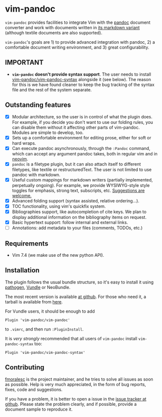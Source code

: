 # vim-pandoc

`vim-pandoc` provides facilities to integrate Vim with the [pandoc][] document
converter and work with documents written in [its markdown
variant](http://johnmacfarlane.net/pandoc/README.html#pandocs-markdown)
(although textile documents are also supported). 

`vim-pandoc`'s goals are 1) to provide advanced integration with pandoc, 2) a
comfortable document writing environment, and 3) great configurability.

[pandoc]: http://johnmacfarlane.net/pandoc/

## IMPORTANT

* **`vim-pandoc` doesn't provide syntax support**. The user needs to install
  [vim-pandoc/vim-pandoc-syntax][] alongside it (see below). The reason for
  this is we have found cleaner to keep the bug tracking of the syntax file and
  the rest of the system separate.

[vim-pandoc/vim-pandoc-syntax]: https://github.com/vim-pandoc/vim-pandoc-syntax

## Outstanding features 

* [x] Modular architecture, so the user is in control of what the plugin does.
  For example, if you decide you don't want to use our folding rules, you can
  disable them without it affecting other parts of vim-pandoc. Modules are
  simple to develop, too.
* [x] Sets up a comfortable environment for editing prose, either for soft or
  hard wraps.
* [x] Can execute pandoc asynchronously, through the `:Pandoc` command, which
  can accept any argument pandoc takes, both in regular vim and in
  [neovim](https://github.com/neovim/neovim).
* [x] `pandoc` is a filetype plugin, but it can also attach itself to
  different filetypes, like textile or restructuredText. The user is not
  limited to use pandoc with markdown.
* [x] Useful custom mappings for markdown writers (partially implemented,
  perpetually ongoing). For example, we provide WYSIWYG-style style toggles for
  emphasis, strong text, subscripts, etc. [Suggestions are
  welcome.](https://github.com/vim-pandoc/vim-pandoc/issues/2)
* [x] Advanced folding support (syntax assisted, relative ordering...).
* [x] TOC functionality, using vim's quickfix system.
* [x] Bibliographies support, like autocompletion of cite keys. We plan to
  display additional information on the bibliography items on request. 
* [x] Basic hypertext support: follow internal and external links.
* [ ] Annotations: add metadata to your files (comments, TODOs, etc.)

## Requirements

* Vim 7.4 (we make use of the new python API).

## Installation

The plugin follows the usual bundle structure, so it's easy to install it using
[pathogen](https://github.com/tpope/vim-pathogen),
[Vundle](https://github.com/gmarik/vundle) or NeoBundle.

The most recent version is available [at
github](https://github.com/vim-pandoc/vim-pandoc). For those who need it, a
tarball is available from
[here](https://github.com/vim-pandoc/vim-pandoc/archive/master.zip).

For Vundle users, it should be enough to add

    Plugin 'vim-pandoc/vim-pandoc'

to `.vimrc`, and then run `:PluginInstall`.

It is *very strongly* recommended that all users of `vim-pandoc` install
`vim-pandoc-syntax` too:

    Plugin 'vim-pandoc/vim-pandoc-syntax' 

## Contributing

[fmoralesc](http://github.com/fmoralesc) is the project maintainer, and he tries
to solve all issues as soon as possible. Help is very much appreciated, in the
form of bug reports, fixes, code and suggestions. 

If you have a problem, it is better to open a issue in the [issue tracker at
github][]. Please state the problem clearly, and if possible, provide a
document sample to reproduce it.

[issue tracker at github]: https://github.com/vim-pandoc/vim-pandoc/issues
